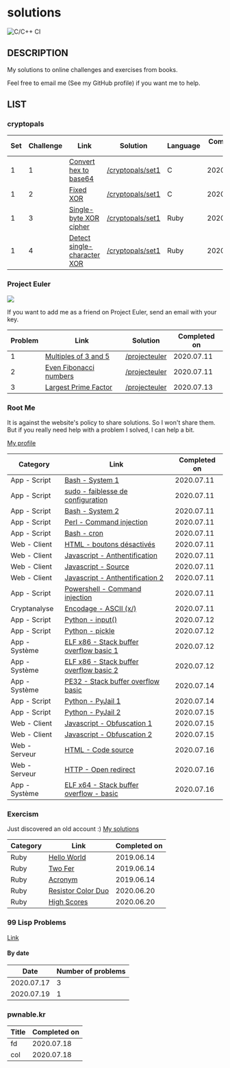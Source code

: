 # solutions

![C/C++ CI](https://github.com/TanguyAndreani/solutions/workflows/C/C++%20CI/badge.svg)

## DESCRIPTION

My solutions to online challenges and exercises from books.

Feel free to email me (See my GitHub profile) if you want me to help.

## LIST

### cryptopals

|Set|Challenge|Link|Solution|Language|Completed on|
| - | ------- | -- | ------ | ------ | ---------- |
|1|1|[Convert hex to base64](https://cryptopals.com/sets/1/challenges/1)|[/cryptopals/set1](https://github.com/TanguyAndreani/solutions/tree/master/cryptopals/set1)|C|2020.07.10|
|1|2|[Fixed XOR](https://cryptopals.com/sets/1/challenges/2)|[/cryptopals/set1](https://github.com/TanguyAndreani/solutions/tree/master/cryptopals/set1)|C|2020.07.11|
|1|3|[Single-byte XOR cipher](https://cryptopals.com/sets/1/challenges/3)|[/cryptopals/set1](https://github.com/TanguyAndreani/solutions/tree/master/cryptopals/set1)|Ruby|2020.07.12|
|1|4|[Detect single-character XOR](https://cryptopals.com/sets/1/challenges/4)|[/cryptopals/set1](https://github.com/TanguyAndreani/solutions/tree/master/cryptopals/set1)|Ruby|2020.07.13|

### Project Euler

![](https://projecteuler.net/profile/lmbdfn.png)

If you want to add me as a friend on Project Euler, send an email with your key.

|Problem|Link|Solution|Completed on|
| ------- | -- | ------ | ---------- |
|1|[Multiples of 3 and 5](https://projecteuler.net/problem=1)|[/projecteuler](https://github.com/TanguyAndreani/solutions/tree/master/projecteuler/)|2020.07.11|
|2|[Even Fibonacci numbers](https://projecteuler.net/problem=2)|[/projecteuler](https://github.com/TanguyAndreani/solutions/tree/master/projecteuler/)|2020.07.11|
|3|[Largest Prime Factor](https://projecteuler.net/problem=3)|[/projecteuler](https://github.com/TanguyAndreani/solutions/tree/master/projecteuler/)|2020.07.13|

### Root Me

It is against the website's policy to share solutions. So I won't share them. But if you really need help with a problem I solved, I can help a bit.

[My profile](https://www.root-me.org/lmbdfn)

|Category|Link|Completed on|
| ------- | ---------- | ------ |
|App - Script|[Bash - System 1](https://www.root-me.org/fr/Challenges/App-Script/ELF32-System-1)|2020.07.11|
|App - Script|[sudo - faiblesse de configuration](https://www.root-me.org/fr/Challenges/App-Script/sudo-faiblesse-de-configuration)|2020.07.11|
|App - Script|[Bash - System 2](https://www.root-me.org/fr/Challenges/App-Script/ELF32-System-2)|2020.07.11|
|App - Script|[Perl - Command injection](https://www.root-me.org/fr/Challenges/App-Script/Perl-Command-injection)|2020.07.11|
|App - Script|[Bash - cron](https://www.root-me.org/fr/Challenges/App-Script/Bash-cron)|2020.07.11|
|Web - Client|[HTML - boutons désactivés](https://www.root-me.org/fr/Challenges/Web-Client/HTML-boutons-desactives)|2020.07.11|
|Web - Client|[Javascript - Anthentification](https://www.root-me.org/fr/Challenges/Web-Client/Javascript-Authentification)|2020.07.11|
|Web - Client|[Javascript - Source](https://www.root-me.org/fr/Challenges/Web-Client/Javascript-Source)|2020.07.11|
|Web - Client|[Javascript - Anthentification 2](https://www.root-me.org/fr/Challenges/Web-Client/Javascript-Authentification-2)|2020.07.11|
|App - Script|[Powershell - Command injection](https://www.root-me.org/fr/Challenges/App-Script/Powershell-Command-injection)|2020.07.11|
|Cryptanalyse|[Encodage - ASCII (x/)](https://www.root-me.org/fr/Challenges/Cryptanalyse/Encodage-ASCII)|2020.07.11|
|App - Script|[Python - input()](https://www.root-me.org/fr/Challenges/App-Script/Python-input)|2020.07.12|
|App - Script|[Python - pickle](https://www.root-me.org/fr/Challenges/App-Script/Python-pickle)|2020.07.12|
|App - Système|[ELF x86 - Stack buffer overflow basic 1](https://www.root-me.org/fr/Challenges/App-Systeme/ELF-x86-Stack-buffer-overflow-basic-1)|2020.07.12|
|App - Système|[ELF x86 - Stack buffer overflow basic 2](https://www.root-me.org/fr/Challenges/App-Systeme/ELF-x86-Stack-buffer-overflow-basic-2)|2020.07.12|
|App - Système|[PE32 - Stack buffer overflow basic](https://www.root-me.org/fr/Challenges/App-Systeme/PE32-Stack-buffer-overflow-basic)|2020.07.14|
|App - Script|[Python - PyJail 1](https://www.root-me.org/fr/Challenges/App-Script/Python-PyJail-1)|2020.07.14|
|App - Script|[Python - PyJail 2](https://www.root-me.org/fr/Challenges/App-Script/Python-PyJail-2)|2020.07.15|
|Web - Client|[Javascript - Obfuscation 1](https://www.root-me.org/fr/Challenges/Web-Client/Javascript-Obfuscation-1)|2020.07.15|
|Web - Client|[Javascript - Obfuscation 2](https://www.root-me.org/fr/Challenges/Web-Client/Javascript-Obfuscation-2)|2020.07.15|
|Web - Serveur|[HTML - Code source](https://www.root-me.org/fr/Challenges/Web-Serveur/HTML-Code-source)|2020.07.16|
|Web - Serveur|[HTTP - Open redirect](https://www.root-me.org/fr/Challenges/Web-Serveur/HTTP-Open-redirect)|2020.07.16|
|App - Système|[ELF x64 - Stack buffer overflow - basic](https://www.root-me.org/fr/Challenges/App-Systeme/ELF-x64-Stack-buffer-overflow-basic)|2020.07.16|


### Exercism

Just discovered an old account :) [My solutions](https://exercism.io/profiles/TanguyAndreani)

|Category|Link|Completed on|
| ------- | ---------- | ------ |
|Ruby|[Hello World](https://exercism.io/my/tracks/ruby)|2019.06.14|
|Ruby|[Two Fer](https://exercism.io/my/tracks/ruby)|2019.06.14|
|Ruby|[Acronym](https://exercism.io/my/tracks/ruby)|2019.06.14|
|Ruby|[Resistor Color Duo](https://exercism.io/my/tracks/ruby)|2020.06.20|
|Ruby|[High Scores](https://exercism.io/my/tracks/ruby)|2020.06.20|

### 99 Lisp Problems

[Link](https://www.ic.unicamp.br/~meidanis/courses/mc336/2006s2/funcional/L-99_Ninety-Nine_Lisp_Problems.html)

#### By date

|Date|Number of problems|
| --- | --- |
|2020.07.17|3|
|2020.07.19|1|

### pwnable.kr

|Title|Completed on|
| ------- | ------ |
|fd|2020.07.18|
|col|2020.07.18|
